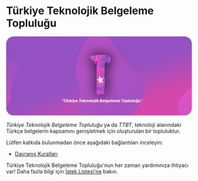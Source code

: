 # Türkiye Teknolojik Belgeleme Topluluğu

<img style="border-radius: 20px;" src="./gorsel/baslik.png"/>

*Türkiye Teknolojik Belgeleme Topluluğu* ya da *TTBT*,
teknoloji alanındaki Türkçe belgelerin kapsamını
genişletmek için oluşturulan bir topluluktur.

Lütfen katkıda bulunmadan önce aşağıdaki bağlantıları inceleyin:
- [Davranış Kuralları](DAVRANIS_KURALLARI.md)

Türkiye Teknolojik Belgeleme Topluluğu'nun her zaman
yardımınıza ihtiyacı var! Daha fazla bilgi için
[İstek Listesi'ne](YAPILACAKLAR.md) bakın.